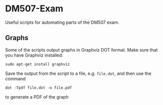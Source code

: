DM507-Exam
==========

Useful scripts for automating parts of the DM507 exam.



Graphs
------

Some of the scripts output graphs in Graphviz DOT format. Make sure that you have Graphviz installed: 

```
sudo apt-get install graphviz
```

Save the output from the script to a file, e.g. `file.dot`, and then use the command 

```
dot -Tpdf file.dot -o file.pdf
```

to generate a PDF of the graph
